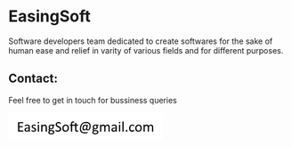 # EasingSoft
Software developers team dedicated to create softwares for the sake of human ease and relief in varity of various fields and for different purposes.

## Contact:
Feel free to get in touch for bussiness queries

![Email](https://raw.githubusercontent.com/EasingSoft/.github/main/image.png)
